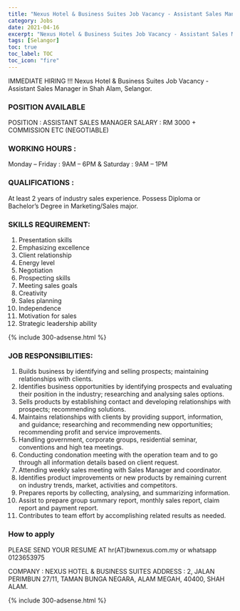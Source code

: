 ```yaml
---
title: "Nexus Hotel & Business Suites Job Vacancy - Assistant Sales Manager" 
category: Jobs 
date: 2021-04-16
excerpt: "Nexus Hotel & Business Suites Job Vacancy - Assistant Sales Manager in Shah Alam, Selangor"
tags: [Selangor] 
toc: true 
toc_label: TOC 
toc_icon: "fire" 
--- 
```


IMMEDIATE HIRING !!! Nexus Hotel & Business Suites Job Vacancy - Assistant Sales Manager in Shah Alam, Selangor.

### POSITION AVAILABLE
POSITION : ASSISTANT SALES MANAGER
SALARY : RM 3000 + COMMISSION ETC  (NEGOTIABLE)

### WORKING HOURS :
Monday – Friday : 9AM – 6PM & Saturday : 9AM – 1PM

### QUALIFICATIONS :
At least 2 years of industry sales experience. Possess Diploma or Bachelor’s Degree in Marketing/Sales major.

### SKILLS REQUIREMENT:
1. Presentation skills
2. Emphasizing excellence
3. Client relationship
4. Energy level
5. Negotiation
6. Prospecting skills
7. Meeting sales goals
8. Creativity
9. Sales planning
10. Independence
11. Motivation for sales
12. Strategic leadership ability

{% include 300-adsense.html %} 

### JOB RESPONSIBILITIES:
1. Builds business by identifying and selling prospects; maintaining relationships with clients.
2. Identifies business opportunities by identifying prospects and evaluating their position in the industry; researching and analysing sales options.
3. Sells products by establishing contact and developing relationships with prospects; recommending solutions.
4. Maintains relationships with clients by providing support, information, and guidance; researching and recommending new opportunities; recommending profit and service improvements.
5. Handling government, corporate groups, residential seminar, conventions and high tea meetings.
6. Conducting condonation meeting with the operation team and to go through all information details based on client request.
7. Attending weekly sales meeting with Sales Manager and coordinator.
8. Identifies product improvements or new products by remaining current on industry trends, market, activities and competitors.
9. Prepares reports by collecting, analysing, and summarizing information.
10. Assist to prepare group summary report, monthly sales report, claim report and payment report.
11. Contributes to team effort by accomplishing related results as needed.

### How to apply
PLEASE SEND YOUR RESUME AT hr(AT)bwnexus.com.my or whatsapp 0123653975

COMPANY : NEXUS HOTEL & BUSINESS SUITES
ADDRESS : 2, JALAN PERIMBUN 27/11, TAMAN BUNGA NEGARA, ALAM MEGAH, 40400, SHAH ALAM.

{% include 300-adsense.html %} 
